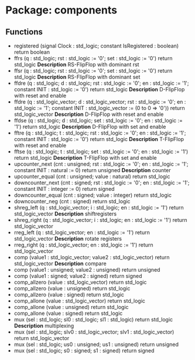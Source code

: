 # Package: components

## Functions
- registered <font id="function_arguments">(signal Clock : std_logic; constant IsRegistered : boolean) </font> <font id="function_return">return boolean </font>
- ffrs <font id="function_arguments">(q : std_logic;	rst : std_logic := '0'; set : std_logic := '0') </font> <font id="function_return">return std_logic </font>
**Description**
RS-FlipFlop with dominant rst
- ffsr <font id="function_arguments">(q : std_logic;	rst : std_logic := '0'; set : std_logic := '0') </font> <font id="function_return">return std_logic </font>
**Description**
RS-FlipFlop with dominant set
- ffdre <font id="function_arguments">(q : std_logic;					d : std_logic;				rst : std_logic := '0'; en : std_logic := '1'; constant INIT : std_logic := '0') </font> <font id="function_return">return std_logic </font>
**Description**
D-FlipFlop with reset and enable
- ffdre <font id="function_arguments">(q : std_logic_vector;	d : std_logic_vector;	rst : std_logic := '0'; en : std_logic := '1'; constant INIT : std_logic_vector := (0 to 0 => '0')) </font> <font id="function_return">return std_logic_vector </font>
**Description**
D-FlipFlop with reset and enable
- ffdse <font id="function_arguments">(q : std_logic;					d : std_logic;				set : std_logic := '0'; en : std_logic := '1') </font> <font id="function_return">return std_logic </font>
**Description**
D-FlipFlop with set and enable
- fftre <font id="function_arguments">(q : std_logic;					t : std_logic;				rst : std_logic := '0'; en : std_logic := '1'; constant INIT : std_logic := '0') </font> <font id="function_return">return std_logic </font>
**Description**
T-FlipFlop with reset and enable
- fftse <font id="function_arguments">(q : std_logic;					t : std_logic;				set : std_logic := '0'; en : std_logic := '1') </font> <font id="function_return">return std_logic </font>
**Description**
T-FlipFlop with set and enable
- upcounter_next <font id="function_arguments">(cnt : unsigned; rst : std_logic := '0'; en : std_logic := '1'; constant INIT : natural := 0) </font> <font id="function_return">return unsigned </font>
**Description**
counter
- upcounter_equal <font id="function_arguments">(cnt : unsigned; value : natural) </font> <font id="function_return">return std_logic </font>
- downcounter_next <font id="function_arguments">(cnt : signed; rst : std_logic := '0'; en : std_logic := '1'; constant INIT : integer := 0) </font> <font id="function_return">return signed </font>
- downcounter_equal <font id="function_arguments">(cnt : signed; value : integer) </font> <font id="function_return">return std_logic </font>
- downcounter_neg <font id="function_arguments">(cnt : signed) </font> <font id="function_return">return std_logic </font>
- shreg_left <font id="function_arguments">(q : std_logic_vector; i : std_logic; en : std_logic := '1') </font> <font id="function_return">return std_logic_vector </font>
**Description**
shiftregisters
- shreg_right <font id="function_arguments">(q : std_logic_vector; i : std_logic; en : std_logic := '1') </font> <font id="function_return">return std_logic_vector </font>
- rreg_left <font id="function_arguments">(q : std_logic_vector; en : std_logic := '1') </font> <font id="function_return">return std_logic_vector </font>
**Description**
rotate registers
- rreg_right <font id="function_arguments">(q : std_logic_vector; en : std_logic := '1') </font> <font id="function_return">return std_logic_vector </font>
- comp <font id="function_arguments">(value1 : std_logic_vector; value2 : std_logic_vector) </font> <font id="function_return">return std_logic_vector </font>
**Description**
compare
- comp <font id="function_arguments">(value1 : unsigned; value2 : unsigned) </font> <font id="function_return">return unsigned </font>
- comp <font id="function_arguments">(value1 : signed; value2 : signed) </font> <font id="function_return">return signed </font>
- comp_allzero <font id="function_arguments">(value	: std_logic_vector) </font> <font id="function_return">return std_logic </font>
- comp_allzero <font id="function_arguments">(value	: unsigned) </font> <font id="function_return">return std_logic </font>
- comp_allzero <font id="function_arguments">(value	: signed) </font> <font id="function_return">return std_logic </font>
- comp_allone <font id="function_arguments">(value	: std_logic_vector) </font> <font id="function_return">return std_logic </font>
- comp_allone <font id="function_arguments">(value	: unsigned) </font> <font id="function_return">return std_logic </font>
- comp_allone <font id="function_arguments">(value	: signed) </font> <font id="function_return">return std_logic </font>
- mux <font id="function_arguments">(sel : std_logic; sl0		: std_logic;				sl1		: std_logic) </font> <font id="function_return">return std_logic </font>
**Description**
multiplexing
- mux <font id="function_arguments">(sel : std_logic; slv0	: std_logic_vector;	slv1	: std_logic_vector) </font> <font id="function_return">return std_logic_vector </font>
- mux <font id="function_arguments">(sel : std_logic; us0		: unsigned;					us1		: unsigned) </font> <font id="function_return">return unsigned </font>
- mux <font id="function_arguments">(sel : std_logic; s0		: signed;						s1		: signed) </font> <font id="function_return">return signed </font>
